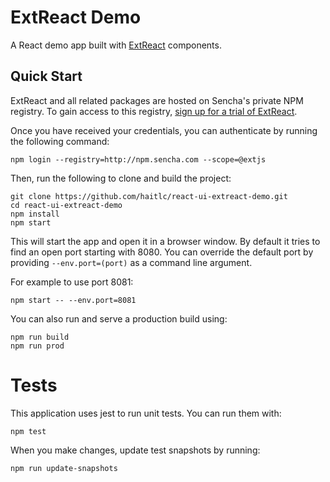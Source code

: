 # ExtReact Demo

A React demo app built with [ExtReact](http://docs.sencha.com/extreact/latest/index.html) components.

## Quick Start

ExtReact and all related packages are hosted on Sencha's private NPM registry. To gain access to this registry, [sign up for a trial of ExtReact](https://www.sencha.com/products/extreact/evaluate).

Once you have received your credentials, you can authenticate by running the following command:

```
npm login --registry=http://npm.sencha.com --scope=@extjs
```

Then, run the following to clone and build the project:

    git clone https://github.com/haitlc/react-ui-extreact-demo.git
    cd react-ui-extreact-demo
    npm install
    npm start

This will start the app and open it in a browser window.  By default it tries to find
an open port starting with 8080.  You can override the default port by providing `--env.port=(port)` 
as a command line argument.

For example to use port 8081:

    npm start -- --env.port=8081

You can also run and serve a production build using:

    npm run build
    npm run prod

# Tests

This application uses jest to run unit tests.  You can run them with:

```
npm test
```

When you make changes, update test snapshots by running:

```
npm run update-snapshots
```
